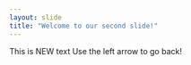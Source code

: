 ```yaml
---
layout: slide
title: "Welcome to our second slide!"
---
```

This is NEW text
Use the left arrow to go back!
